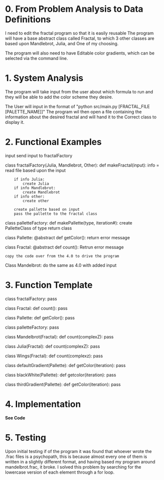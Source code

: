 # 0.  From Problem Analysis to Data Definitions

I need to edit the fractal program so that it is easily reusable
The program will have a base abstract class called Fractal, to which
3 other classes are based upon Mandlebrot, Julia, and One of my choosing.

The program will also need to have Editable color gradients, which can be
selected via the command line.

# 1.  System Analysis

The program will take input from the user about which formula to run and
they will be able to add the color scheme they desire.

The User will input in the format of "python src/main.py [FRACTAL_FILE [PALETTE_NAME]]"
The program wil then open a file containing the information about the desired fractal
and will hand it to the Correct class to display it.


# 2.  Functional Examples
input
send input to fractalFactory

class fractalFactory(Julia, Mandlebrot, Other):
    def makeFractal(input):
        info = read file based upon the input

        if info Julia:
            create Julia
        if info Mandlebrot:
            create Mandlebrot
        if info other:
            create other

        create pallette based on input
        pass the pallette to the fractal class

class palletteFactory:
    def makePallette(type, iteration#):
        create PalletteClass of type
        return class

class Pallette:
    @abstract
    def getColor():
        return error message

class Fractal:
    @abstract
    def count():
        Retrun error message

    copy the code over from the 4.0 to drive the program

Class Mandelbrot:
    do the same as 4.0 with added input

# 3.  Function Template

class fractalFactory:
    pass

class Fractal:
    def count():
        pass

class Pallette:
    def getColor():
        pass

class palletteFactory:
    pass

class Mandelbrot(Fractal):
    def count(complexZ):
        pass

class Julia(Fractal):
    def count(complexZ):
        pass

class Wings(Fractal):
    def count(complexz):
        pass

class defaultGradient(Pallette):
    def getColor(iteration):
        pass    

class blackWhite(Pallette):
    def getcolor(iteration):
        pass

class thirdGradient(Pallette):
    def getColor(iteration):
        pass

# 4.  Implementation

**See Code**

# 5.  Testing

Upon initial testing if of the program it was found that whoever wrote the .frac files is a psychopath,
this is because almost every one of them is written in a slightly different format, and having based 
my program around mandelbrot.frac, it broke. I solved this problem by searching for the lowercase version
of each element through a for loop.
